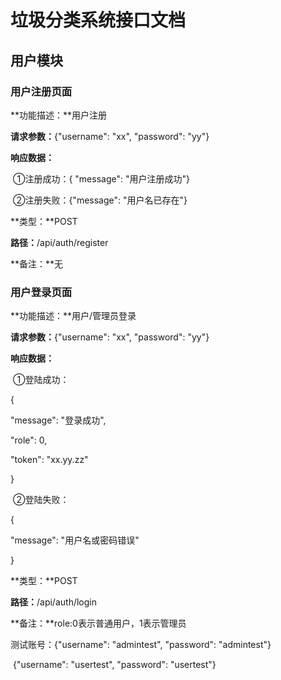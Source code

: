 # 垃圾分类系统接口文档

## 用户模块

### **用户注册页面**

**功能描述：**用户注册

**请求参数：**{"username": "xx", "password": "yy"}

**响应数据：**

​	①注册成功：{ "message": "用户注册成功"}

​	②注册失败：{"message": "用户名已存在"}

**类型：**POST

**路径：**/api/auth/register

**备注：**无

### 用户登录页面

**功能描述：**用户/管理员登录

**请求参数：**{"username": "xx", "password": "yy"}

**响应数据：**

​	①登陆成功：

{

  "message": "登录成功",

  "role": 0,

  "token": "xx.yy.zz"

}

​	②登陆失败：

{

  "message": "用户名或密码错误"

}

**类型：**POST

**路径：**/api/auth/login

**备注：**role:0表示普通用户，1表示管理员

测试账号：{"username": "admintest", "password": "admintest"}

​					{"username": "usertest", "password": "usertest"}
